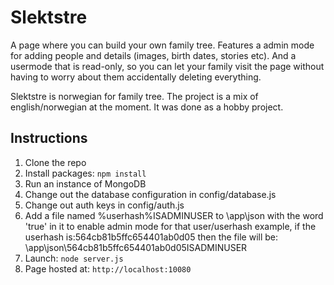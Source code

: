 # Slektstre
A page where you can build your own family tree.
Features a admin mode for adding people and details (images, birth dates, stories etc).
And a usermode that is read-only, so you can let your family visit the page without
having to worry about them accidentally deleting everything.

Slektstre is norwegian for family tree. The project is a mix of english/norwegian at the moment.
It was done as a hobby project.

## Instructions
1. Clone the repo
2. Install packages: `npm install`
3. Run an instance of MongoDB
4. Change out the database configuration in config/database.js
5. Change out auth keys in config/auth.js
6. Add a file named %userhash%ISADMINUSER to \app\json with the word 'true' in it 
	to enable admin mode for that user/userhash
	example, if the userhash is:564cb81b5ffc654401ab0d05 then the file will be:
	\app\json\564cb81b5ffc654401ab0d05ISADMINUSER
7. Launch: `node server.js`
8. Page hosted at: `http://localhost:10080`